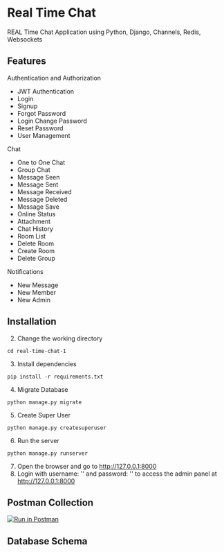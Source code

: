 # Real Time Chat
REAL Time Chat Application using Python, Django, Channels, Redis, Websockets

## Features

Authentication and Authorization
- JWT Authentication
- Login
- Signup
- Forgot Password
- Login Change Password
- Reset Password
- User Management

Chat
- One to One Chat
- Group Chat
- Message Seen
- Message Sent
- Message Received
- Message Deleted
- Message Save
- Online Status 
- Attachment
- Chat History
- Room List 
- Delete Room 
- Create Room
- Delete Group 

Notifications
- New Message
- New Member
- New Admin

## Installation



2. Change the working directory

```cd real-time-chat-1```

3. Install dependencies

```pip install -r requirements.txt```

4. Migrate Database

```python manage.py migrate```

5. Create Super User

```python manage.py createsuperuser```

6. Run the server

```python manage.py runserver```

7. Open the browser and go to http://127.0.0.1:8000
8. Login with username: '' and password: '' to access the admin panel at http://127.0.0.1:8000

## Postman Collection
[![Run in Postman](https://run.pstmn.io/button.svg)](https://documenter.getpostman.com/view/11601978/2s9YeK5qSf)

## Database Schema




